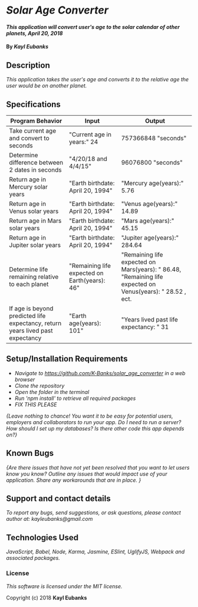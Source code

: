 # _Solar Age Converter_

#### _This application will convert user's age to the solar calendar of other planets, April 20, 2018_

#### By _**Kayl Eubanks**_

## Description

_This application takes the user's age and converts it to the relative age the user would be on another planet._

## Specifications
| Program Behavior | Input | Output |
|----------------|------|------|
| Take current age and convert to seconds | "Current age in years:" 24 | 757366848 "seconds" |
| Determine difference between 2 dates in seconds | "4/20/18 and 4/4/15" | 96076800 "seconds" |
| Return age in Mercury solar years | "Earth birthdate: April 20, 1994" | "Mercury age(years):" 5.76 |
| Return age in Venus solar years | "Earth birthdate: April 20, 1994" | "Venus age(years):" 14.89 |
| Return age in Mars solar years | "Earth birthdate: April 20, 1994" | "Mars age(years):" 45.15 |
| Return age in Jupiter solar years | "Earth birthdate: April 20, 1994" | "Jupiter age(years):" 284.64 |
| Determine life remaining relative to each planet | "Remaining life expected on Earth(years): 46" | "Remaining life expected on Mars(years): " 86.48, "Remaining life expected on Venus(years): " 28.52 , ect. |
| If age is beyond predicted life expectancy, return years lived past expectancy | "Earth age(years): 101" | "Years lived past life expectancy: " 31 |

## Setup/Installation Requirements

* _Navigate to https://github.com/K-Banks/solar_age_converter in a web browser_
* _Clone the repository_
* _Open the folder in the terminal_
* _Run 'npm install' to retrieve all required packages_
* _FIX THIS PLEASE_

_{Leave nothing to chance! You want it to be easy for potential users, employers and collaborators to run your app. Do I need to run a server? How should I set up my databases? Is there other code this app depends on?}_

## Known Bugs

_{Are there issues that have not yet been resolved that you want to let users know you know?  Outline any issues that would impact use of your application.  Share any workarounds that are in place. }_

## Support and contact details

_To report any bugs, send suggestions, or ask questions, please contact author at:_
_kayleubanks@gmail.com_

## Technologies Used

_JavaScript, Babel, Node, Karma, Jasmine, ESlint, UglifyJS, Webpack and associated packages._

### License

*This software is licensed under the MIT license.*

Copyright (c) 2018 **Kayl Eubanks**
